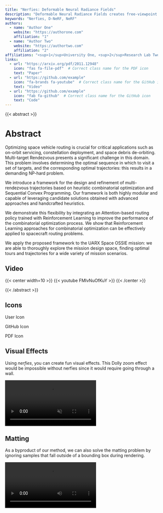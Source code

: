 ```yaml
---
title: "Nerfies: Deformable Neural Radiance Fields"
description: "Deformable Neural Radiance Fields creates free-viewpoint portraits from casually captured videos."
keywords: "Nerfies, D-NeRF, NeRF"
authors:
  - name: "Author One"
    website: "https://authorone.com"
    affiliation: "1"
  - name: "Author Two"
    website: "https://authortwo.com"
    affiliation: "2"
affiliations: "<sup>1</sup>University One, <sup>2</sup>Research Lab Two"
links:
  - url: "https://arxiv.org/pdf/2011.12948"
    icon: "fas fa-file-pdf"  # Correct class name for the PDF icon
    text: "Paper"
  - url: "https://github.com/example"
    icon: "fa-brands fa-youtube"  # Correct class name for the GitHub icon
    text: "Video"
  - url: "https://github.com/example"
    icon: "fab fa-github"  # Correct class name for the GitHub icon
    text: "Code"
---
```


{{< abstract >}}

# Abstract

Optimizing space vehicle routing is crucial for critical applications such as on-orbit servicing, constellation deployment, and space debris de-orbiting. Multi-target Rendezvous presents a significant challenge in this domain. This problem involves determining the optimal sequence in which to visit a set of targets, and the corresponding optimal trajectories: this results in a demanding NP-hard problem.

We introduce a framework for the design and refinement of multi-rendezvous trajectories based on heuristic combinatorial optimization and Sequential Convex Programming. Our framework is both highly modular and capable of leveraging candidate solutions obtained with advanced approaches and handcrafted heuristics. 

We demonstrate this flexibility by integrating an Attention-based routing policy trained with Reinforcement Learning to improve the performance of the combinatorial optimization process. 
We show that Reinforcement Learning approaches for combinatorial optimization can be effectively applied to spacecraft routing problems. 

We apply the proposed framework to the UARX Space OSSIE mission: we are able to thoroughly explore the mission design space, finding optimal tours and trajectories for a wide variety of mission scenarios. 

## Video

{{< center width=10 >}}
  {{< youtube FMIvNuOfKuY >}}
{{< /center >}}

{{< /abstract >}}

## Icons

<div>
  <!-- Solid Icon -->
  <i class="fa-solid fa-user"></i> User Icon

  <!-- Brand Icon -->
  <i class="fa-brands fa-github"></i> GitHub Icon

  <!-- Regular Icon -->
  <i class="fa-regular fa-file-pdf"></i> PDF Icon
</div>

## Visual Effects

Using *nerfies*, you can create fun visual effects. This Dolly zoom effect would be impossible without nerfies since it would require going through a wall.

<video id="dollyzoom" autoplay controls muted loop playsinline>
  <source src="{{ "videos/dollyzoom-stacked.mp4" | relURL }}" type="video/mp4">
</video>

## Matting

As a byproduct of our method, we can also solve the matting problem by ignoring samples that fall outside of a bounding box during rendering.

<video id="matting-video" controls playsinline>
  <source src="{{ "videos/matting.mp4" | relURL }}" type="video/mp4">
</video>

<!-- Additional content... -->
